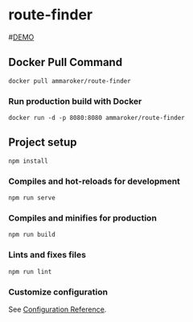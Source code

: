# route-finder

#[DEMO](https://cli.vuejs.org/config/)

## Docker Pull Command
```
docker pull ammaroker/route-finder
```

### Run production build with Docker
```
docker run -d -p 8080:8080 ammaroker/route-finder
```

## Project setup
```
npm install
```

### Compiles and hot-reloads for development
```
npm run serve
```

### Compiles and minifies for production
```
npm run build
```

### Lints and fixes files
```
npm run lint
```


### Customize configuration
See [Configuration Reference](https://cli.vuejs.org/config/).
